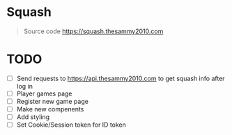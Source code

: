 # Squash
> Source code https://squash.thesammy2010.com


# TODO
- [ ] Send requests to https://api.thesammy2010.com to get squash info after log in
- [ ] Player games page
- [ ] Register new game page
- [ ] Make new compenents
- [ ] Add styling
- [ ] Set Cookie/Session token for ID token
